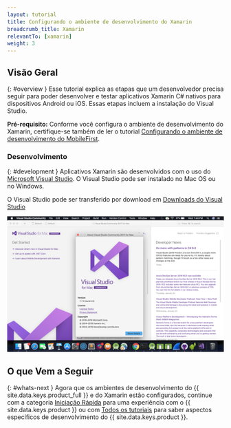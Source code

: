 ```yaml
---
layout: tutorial
title: Configurando o ambiente de desenvolvimento do Xamarin
breadcrumb_title: Xamarin
relevantTo: [xamarin]
weight: 3
---
```

<!-- NLS_CHARSET=UTF-8 -->
## Visão Geral
{: #overview }
Esse tutorial explica as etapas que um desenvolvedor precisa seguir para poder desenvolver e testar aplicativos Xamarin C# nativos para dispositivos Android ou iOS. Essas etapas incluem a instalação do Visual Studio.

**Pré-requisito:** Conforme você configura o ambiente de desenvolvimento do Xamarin, certifique-se também de ler o tutorial [Configurando o ambiente de desenvolvimento do MobileFirst](../../development/).

### Desenvolvimento
{: #development }
Aplicativos Xamarin são desenvolvidos com o uso do [Microsoft Visual Studio](https://www.visualstudio.com/). O Visual Studio pode ser instalado no Mac OS ou no Windows.  

O Visual Studio pode ser transferido por download em [Downloads do Visual Studio](https://visualstudio.microsoft.com/downloads/)

![Visual Studio](Visualstudio.png)

## O que Vem a Seguir
{: #whats-next }
Agora que os ambientes de desenvolvimento do {{ site.data.keys.product_full }} e do Xamarin estão configurados, continue com a categoria [Iniciação Rápida](../../../quick-start/xamarin/) para uma experiência com o {{ site.data.keys.product }} ou com [Todos os tutoriais](../../../all-tutorials) para saber aspectos específicos de desenvolvimento do {{ site.data.keys.product }}.
